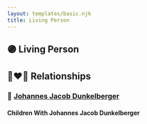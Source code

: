 ```yaml
---
layout: templates/basic.njk
title: Living Person
---
```

## 🟣 Living Person

## 👩‍❤️‍👨 Relationships

### 🔵 [Johannes Jacob Dunkelberger](/people/3/3659869)

#### Children With Johannes Jacob Dunkelberger